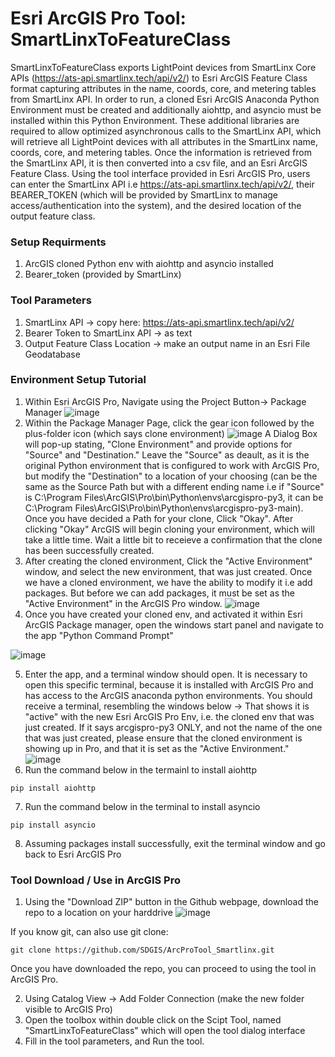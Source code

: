 # Esri ArcGIS Pro Tool: SmartLinxToFeatureClass

SmartLinxToFeatureClass exports LightPoint devices from SmartLinx Core APIs (https://ats-api.smartlinx.tech/api/v2/) to Esri ArcGIS Feature Class format capturing attributes in the name, coords, core, and metering tables from SmartLinx API. In order to run, a cloned Esri ArcGIS Anaconda Python Environment must be created and additionally aiohttp, and asyncio must be installed within this Python Environment. These additional libraries are required to allow optimized asynchronous calls to the SmartLinx API, which will retrieve all LightPoint devices with all attributes in the SmartLinx name, coords, core, and metering tables. Once the information is retrieved from the SmartLinx API, it is then converted into a csv file, and an Esri ArcGIS Feature Class. Using the tool interface provided in Esri ArcGIS Pro, users can enter the SmartLinx API i.e https://ats-api.smartlinx.tech/api/v2/, their BEARER_TOKEN (which will be provided by SmartLinx to manage access/authentication into the system), and the desired location of the output feature class. 

### Setup Requirments
1. ArcGIS cloned Python env with aiohttp and asyncio installed
2. Bearer_token (provided by SmartLinx)

### Tool Parameters
1. SmartLinx API -> copy here: https://ats-api.smartlinx.tech/api/v2/
2. Bearer Token to SmartLinx API -> as text
3. Output Feature Class Location -> make an output name in an Esri File Geodatabase

### Environment Setup Tutorial
1. Within Esri ArcGIS Pro, Navigate using the Project Button-> Package Manager
![image](https://github.com/SDGIS/ArcProTool_Smartlinx/assets/42779730/ab39cfbe-df28-410b-bb8c-04288235c5ff)
2. Within the Package Manager Page, click the gear icon followed by the plus-folder icon (which says clone environment)
![image](https://github.com/SDGIS/ArcProTool_Smartlinx/assets/42779730/5492c77f-7a57-4c84-9f6f-371559584120)
A Dialog Box will pop-up stating, "Clone Environment" and provide options for "Source" and "Destination." Leave the "Source" as deault, as it is the original Python environment that is configured to work with ArcGIS Pro, but modify the "Destination" to a location of your choosing (can be the same as the Source Path but with a different ending name i.e if "Source" is C:\Program Files\ArcGIS\Pro\bin\Python\envs\arcgispro-py3, it can be C:\Program Files\ArcGIS\Pro\bin\Python\envs\arcgispro-py3-main). Once you have decided a Path for your clone, Click "Okay". After clicking "Okay" ArcGIS will begin cloning your environment, which will take a little time. Wait a little bit to receieve a confirmation that the clone has been successfully created.
3. After creating the cloned environment, Click the "Active Environment" window, and select the new environment, that was just created. Once we have a cloned environment, we have the ability to modify it i.e add packages. But before we can add packages, it must be set as the "Active Environment" in the ArcGIS Pro window.
![image](https://github.com/SDGIS/ArcProTool_Smartlinx/assets/42779730/ce968a41-3e08-4fad-a4a0-0cf894c57d4b)
4. Once you have created your cloned env, and activated it within Esri ArcGIS Package manager, open the windows start panel and navigate to the app "Python Command Prompt"

![image](https://github.com/SDGIS/ArcProTool_Smartlinx/assets/42779730/055d754a-38c2-421f-b50a-1daa6b430973)

5. Enter the app, and a terminal window should open. It is necessary to open this specific terminal, because it is installed with ArcGIS Pro and has access to the ArcGIS anaconda python environments.
You should receive a terminal, resembling the windows below -> That shows it is "active" with the new Esri ArcGIS Pro Env, i.e. the cloned env that was just created. If it says arcgispro-py3 ONLY, and not the name of the one that was just created, please ensure that the cloned environment is showing up in Pro, and that it is set as the "Active Environment."
![image](https://github.com/SDGIS/ArcProTool_Smartlinx/assets/42779730/135ca046-be53-4144-92c8-cc8aaec15ce8)
6. Run the command below in the termainl to install aiohttp

```
pip install aiohttp
```

7. Run the command below in the terminal to install asyncio

```
pip install asyncio
```

8. Assuming packages install successfully, exit the terminal window and go back to Esri ArcGIS Pro

### Tool Download / Use in ArcGIS Pro
1. Using the "Download ZIP" button in the Github webpage, download the repo to a location on your harddrive
![image](https://github.com/SDGIS/ArcProTool_Smartlinx/assets/42779730/896f03eb-1a6e-465e-9db7-50569f050c9a)

If you know git, can also use git clone:

```
git clone https://github.com/SDGIS/ArcProTool_Smartlinx.git
```

Once you have downloaded the repo, you can proceed to using the tool in ArcGIS Pro.

2. Using Catalog View -> Add Folder Connection (make the new folder visible to ArcGIS Pro)
3. Open the toolbox within double click on the Scipt Tool, named "SmartLinxToFeatureClass" which will open the tool dialog interface
4. Fill in the tool parameters, and Run the tool.



